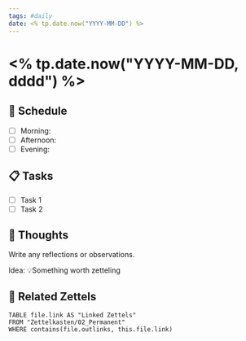 ```yaml
---
tags: #daily
date: <% tp.date.now("YYYY-MM-DD") %>
---
```


# <% tp.date.now("YYYY-MM-DD, dddd") %>

## 📆 Schedule
- [ ] Morning:
- [ ] Afternoon:
- [ ] Evening:

## 📋 Tasks
- [ ] Task 1
- [ ] Task 2

## 🧠 Thoughts
Write any reflections or observations.

Idea: 💡Something worth zetteling

## 📎 Related Zettels
```dataview
TABLE file.link AS "Linked Zettels"
FROM "Zettelkasten/02_Permanent"
WHERE contains(file.outlinks, this.file.link)
```
